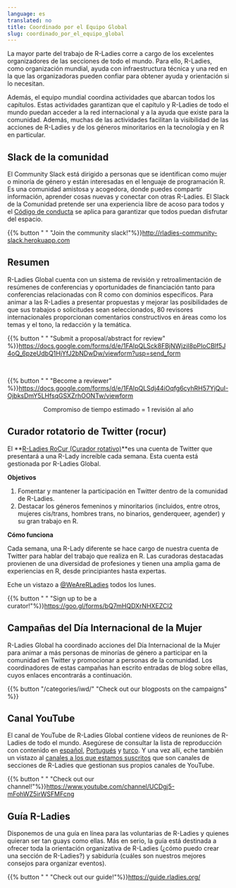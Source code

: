 ```yaml
---
language: es
translated: no
title: Coordinado por el Equipo Global
slug: coordinado_por_el_equipo_global
---
```


La mayor parte del trabajo de R-Ladies corre a cargo de los excelentes organizadores de las secciones de todo el mundo.
Para ello, R-Ladies, como organización mundial, ayuda con infraestructura técnica y una red en la que las organizadoras pueden confiar para obtener ayuda y orientación si lo necesitan.

Además, el equipo mundial coordina actividades que abarcan todos los capítulos.
Estas actividades garantizan que el capítulo y R-Ladies de todo el mundo puedan acceder a la red internacional y a la ayuda que existe para la comunidad.
Además, muchas de las actividades facilitan la visibilidad de las acciones de R-Ladies y de los géneros minoritarios en la tecnología y en R en particular.

## Slack de la comunidad

El Community Slack está dirigido a personas que se identifican como mujer o minoría de género y están interesadas en el lenguaje de programación R.
Es una comunidad amistosa y acogedora, donde puedes compartir información, aprender cosas nuevas y conectar con otras R-Ladies.
El Slack de la Comunidad pretende ser una experiencia libre de acoso para todos y el [Código de conducta](coc/) se aplica para garantizar que todos puedan disfrutar del espacio.

{{% button " 
" "Join the community slack!"%}}<http://rladies-community-slack.herokuapp.com>

## Resumen

R-Ladies Global cuenta con un sistema de revisión y retroalimentación de resúmenes de conferencias y oportunidades de financiación tanto para conferencias relacionadas con R como con dominios específicos.
Para animar a las R-Ladies a presentar propuestas y mejorar las posibilidades de que sus trabajos o solicitudes sean seleccionados, 80 revisores internacionales proporcionan comentarios constructivos en áreas como los temas y el tono, la redacción y la temática.

{{% button " 
" "Submit a proposal/abstract for review" %}}<https://docs.google.com/forms/d/e/1FAIpQLSck8FBjNWjziI8pPIoCBlf5J4oQ_6pzeUdbQ1HjYfJ2bNDwDw/viewform?usp=send_form>

<br>

{{% button " 
" "Become a reviewer" %}}<https://docs.google.com/forms/d/e/1FAIpQLSdj44iOqfg6cyhRH57YjQuI-OjbksDmY5LHfsqGSXZrhOONTw/viewform>

<center>
Compromiso de tiempo estimado = 1 revisión al año
</center>

## Curador rotatorio de Twitter (rocur)

El \*\*[R-Ladies RoCur (Curador rotativo)](https://twitter.com/WeAreRLadies)\*\*es una cuenta de Twitter que presentará a una R-Lady increíble cada semana.
Esta cuenta está gestionada por R-Ladies Global.

**Objetivos**

1. Fomentar y mantener la participación en Twitter dentro de la comunidad de R-Ladies.
2. Destacar los géneros femeninos y minoritarios (incluidos, entre otros, mujeres cis/trans, hombres trans, no binarios, genderqueer, agender) y su gran trabajo en R.

**Cómo funciona**

Cada semana, una R-Lady diferente se hace cargo de nuestra cuenta de Twitter para hablar del trabajo que realiza en R.
Las curadoras destacadas provienen de una diversidad de profesiones y tienen una amplia gama de experiencias en R, desde principiantes hasta expertas.

Eche un vistazo a [@WeAreRLadies](https://twitter.com/WeAreRLadies) todos los lunes.

{{% button " 
" "Sign up to be a curator!"%}}<https://goo.gl/forms/bQ7mHQDXrNHXEZCl2>

## Campañas del Día Internacional de la Mujer

R-Ladies Global ha coordinado acciones del Día Internacional de la Mujer para animar a más personas de minorías de género a participar en la comunidad en Twitter y promocionar a personas de la comunidad.
Los coordinadores de estas campañas han escrito entradas de blog sobre ellas, cuyos enlaces encontrarás a continuación.

{{% button "/categories/iwd/" "Check out our blogposts on the campaigns" %}}

## Canal YouTube

El canal de YouTube de R-Ladies Global contiene vídeos de reuniones de R-Ladies de todo el mundo.
Asegúrese de consultar la lista de reproducción con contenido en [español](https://www.youtube.com/watch?v=lZICjcX7O0U&list=PLPwprT5wdzX54jSqytthvi3NKZHk1Aiuq), [Portugués](https://www.youtube.com/watch?v=NkahvnQizp0&list=PLPwprT5wdzX75DU9MwCc_rkOO4K2rVR73) y [turco](https://www.youtube.com/watch?v=ykmoy3AO_qI&list=PLPwprT5wdzX7_OcP-QjajzQtIZCZ-0TVN).
Y una vez allí, eche también un vistazo al [canales a los que estamos suscritos](https://www.youtube.com/c/RLadiesGlobal/channels) que son canales de secciones de R-Ladies que gestionan sus propios canales de YouTube.

{{% button " 
" "Check out our channel!"%}}<https://www.youtube.com/channel/UCDgj5-mFohWZ5irWSFMFcng>

## Guía R-Ladies

Disponemos de una guía en línea para las voluntarias de R-Ladies y quienes quieran ser tan guays como ellas.
Más en serio, la guía está destinada a ofrecer toda la orientación organizativa de R-Ladies (¿cómo puedo crear una sección de R-Ladies?) y sabiduría (cuáles son nuestros mejores consejos para organizar eventos).

{{% button " 
" "Check out our guide!"%}}<https://guide.rladies.org/>


